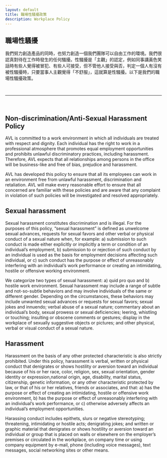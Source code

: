 ```yaml
---
layout: default
title: 職場性騷擾政策
description: Workplace Policy
---
```


## 職場性騷擾

我們努力創造產品的同時，也努力創造一個我們團隊可以自由工作的環境。我們很認真對待在工作時發生的任何騷擾。性騷擾是「主觀」的認定，例如同事講黃色笑話時有些人覺得被冒犯、有些人可接受，但不管他人接受與否，判定一個人有沒有被性騷擾時，只要當事人主觀覺得「不舒服」，這就算是性騷擾。以下是我們的職場性騷擾政策。

<br>

---

<br>

## Non-discrimination/Anti-Sexual Harassment Policy

AVL is committed to a work environment in which all individuals are treated with respect and dignity. Each individual has the right to work in a professional atmosphere that promotes equal employment opportunities and prohibits unlawful discriminatory practices, including harassment. Therefore, AVL expects that all relationships among persons in the office will be business-like and free of bias, prejudice and harassment.

AVL has developed this policy to ensure that all its employees can work in an environment free from unlawful harassment, discrimination and retaliation. AVL will make every reasonable effort to ensure that all concerned are familiar with these policies and are aware that any complaint in violation of such policies will be investigated and resolved appropriately.

## Sexual harassment

Sexual harassment constitutes discrimination and is illegal. For the purposes of this policy, “sexual harassment” is defined as unwelcome sexual advances, requests for sexual favors and other verbal or physical conduct of a sexual nature when, for example: a) submission to such conduct is made either explicitly or implicitly a term or condition of an individual’s employment, b) submission to or rejection of such conduct by an individual is used as the basis for employment decisions affecting such individual, or c) such conduct has the purpose or effect of unreasonably interfering with an individual’s work performance or creating an intimidating, hostile or offensive working environment.

We categorize two types of sexual harassment: a) quid pro quo and b) hostile work environment. Sexual harassment may include a range of subtle and not-so-subtle behaviors and may involve individuals of the same or different gender. Depending on the circumstances, these behaviors may include unwanted sexual advances or requests for sexual favors; sexual jokes and innuendo; verbal abuse of a sexual nature; commentary about an individual’s body, sexual prowess or sexual deficiencies; leering, whistling or touching; insulting or obscene comments or gestures; display in the workplace of sexually suggestive objects or pictures; and other physical, verbal or visual conduct of a sexual nature.

## Harassment

Harassment on the basis of any other protected characteristic is also strictly prohibited. Under this policy, harassment is verbal, written or physical conduct that denigrates or shows hostility or aversion toward an individual because of his or her race, color, religion, sex, sexual orientation, gender identity or expression,national origin, age, disability, marital status, citizenship, genetic information, or any other characteristic protected by law, or that of his or her relatives, friends or associates, and that: a) has the purpose or effect of creating an intimidating, hostile or offensive work environment, b) has the purpose or effect of unreasonably interfering with an individual’s work performance, or c) otherwise adversely affects an individual’s employment opportunities.

Harassing conduct includes epithets, slurs or negative stereotyping; threatening, intimidating or hostile acts; denigrating jokes; and written or graphic material that denigrates or shows hostility or aversion toward an individual or group that is placed on walls or elsewhere on the employer’s premises or circulated in the workplace, on company time or using company equipment by e-mail, phone (including voice messages), text messages, social networking sites or other means.
